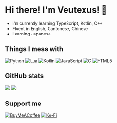 # Hi there! I'm Veutexus! 👋
- I'm currently learning TypeScript, Kotlin, C++
- Fluent in English, Cantonese, Chinese
- Learning Japanese

## Things I mess with
![Python](https://img.shields.io/badge/python-3670A0?style=for-the-badge&logo=python&logoColor=ffdd54) ![Lua](https://img.shields.io/badge/lua-%232C2D72.svg?style=for-the-badge&logo=lua&logoColor=white) ![Kotlin](https://img.shields.io/badge/kotlin-%237F52FF.svg?style=for-the-badge&logo=kotlin&logoColor=white) ![JavaScript](https://img.shields.io/badge/javascript-%23323330.svg?style=for-the-badge&logo=javascript&logoColor=%23F7DF1E) ![C](https://img.shields.io/badge/c-%2300599C.svg?style=for-the-badge&logo=c&logoColor=white) ![HTML5](https://img.shields.io/badge/html5-%23E34F26.svg?style=for-the-badge&logo=html5&logoColor=white)

## GitHub stats
[![](https://github-readme-stats.vercel.app/api?username=G0246&bg_color=30,e96443,904e95&title_color=fff&text_color=fff&hide_border=true&count_private=true)](https://github.com/anuraghazra/github-readme-stats)
[![](https://github-readme-stats.vercel.app/api/top-langs?username=G0246&bg_color=30,e96443,904e95&title_color=fff&text_color=fff&hide_border=true&count_private=true)](https://github.com/anuraghazra/github-readme-stats)

## Support me
[![BuyMeACoffee](https://img.shields.io/badge/Buy%20Me%20a%20Coffee-ffdd00?style=for-the-badge&logo=buy-me-a-coffee&logoColor=black)](https://buymeacoffee.com/veutexus) [![Ko-Fi](https://img.shields.io/badge/Ko--fi-F16061?style=for-the-badge&logo=ko-fi&logoColor=white)](https://ko-fi.com/veutexus) 
